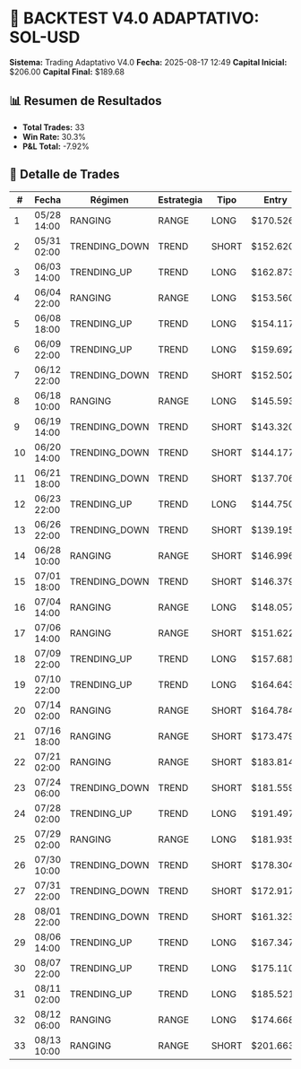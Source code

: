 # 🤖 BACKTEST V4.0 ADAPTATIVO: SOL-USD

**Sistema:** Trading Adaptativo V4.0
**Fecha:** 2025-08-17 12:49
**Capital Inicial:** $206.00
**Capital Final:** $189.68

## 📊 Resumen de Resultados

- **Total Trades:** 33
- **Win Rate:** 30.3%
- **P&L Total:** -7.92%

## 📝 Detalle de Trades

| # | Fecha | Régimen | Estrategia | Tipo | Entry | Exit | P&L% | Razón | Confianza | Señales |
|---|-------|---------|------------|------|-------|------|------|-------|-----------|---------|
| 1 | 05/28 14:00 | RANGING | RANGE | LONG | $170.5264 | $169.0291 | -0.88% | STOP_LOSS | 85.0% | BOUNCE_FROM_BB_LOWER, RSI_OVERSOLD_EXTREME |
| 2 | 05/31 02:00 | TRENDING_DOWN | TREND | SHORT | $152.6202 | $156.6262 | -2.62% | STOP_LOSS | 57.1% | TREND_CONTINUATION, BREAKDOWN |
| 3 | 06/03 14:00 | TRENDING_UP | TREND | LONG | $162.8731 | $159.8670 | -1.85% | STOP_LOSS | 57.1% | TREND_CONTINUATION, BREAKOUT_UP |
| 4 | 06/04 22:00 | RANGING | RANGE | LONG | $153.5606 | $151.7626 | -1.17% | STOP_LOSS | 75.0% | BOUNCE_FROM_BB_LOWER, STOCH_OVERSOLD |
| 5 | 06/08 18:00 | TRENDING_UP | TREND | LONG | $154.1177 | $152.4290 | -1.10% | STOP_LOSS | 57.1% | TREND_CONTINUATION, BREAKOUT_UP |
| 6 | 06/09 22:00 | TRENDING_UP | TREND | LONG | $159.6921 | $164.0280 | +2.72% | TAKE_PROFIT | 57.1% | TREND_CONTINUATION, BREAKOUT_UP |
| 7 | 06/12 22:00 | TRENDING_DOWN | TREND | SHORT | $152.5028 | $147.2310 | +3.46% | TAKE_PROFIT | 57.1% | TREND_CONTINUATION, BREAKDOWN |
| 8 | 06/18 10:00 | RANGING | RANGE | LONG | $145.5939 | $143.8369 | -1.21% | STOP_LOSS | 62.5% | BOUNCE_FROM_BB_LOWER, AT_SUPPORT |
| 9 | 06/19 14:00 | TRENDING_DOWN | TREND | SHORT | $143.3207 | $145.1699 | -1.29% | STOP_LOSS | 57.1% | TREND_CONTINUATION, BREAKDOWN |
| 10 | 06/20 14:00 | TRENDING_DOWN | TREND | SHORT | $144.1774 | $141.0519 | +2.17% | TAKE_PROFIT | 57.1% | TREND_CONTINUATION, BREAKDOWN |
| 11 | 06/21 18:00 | TRENDING_DOWN | TREND | SHORT | $137.7063 | $134.9325 | +2.01% | TAKE_PROFIT | 57.1% | TREND_CONTINUATION, BREAKDOWN |
| 12 | 06/23 22:00 | TRENDING_UP | TREND | LONG | $144.7503 | $140.3342 | -3.05% | STOP_LOSS | 57.1% | TREND_CONTINUATION, BREAKOUT_UP |
| 13 | 06/26 22:00 | TRENDING_DOWN | TREND | SHORT | $139.1952 | $141.8340 | -1.90% | STOP_LOSS | 57.1% | TREND_CONTINUATION, BREAKDOWN |
| 14 | 06/28 10:00 | RANGING | RANGE | SHORT | $146.9965 | $148.1821 | -0.81% | STOP_LOSS | 62.5% | RSI_OVERBOUGHT_EXTREME, STOCH_OVERBOUGHT |
| 15 | 07/01 18:00 | TRENDING_DOWN | TREND | SHORT | $146.3796 | $148.4912 | -1.44% | STOP_LOSS | 57.1% | TREND_CONTINUATION, BREAKDOWN |
| 16 | 07/04 14:00 | RANGING | RANGE | LONG | $148.0579 | $146.3332 | -1.16% | STOP_LOSS | 85.0% | BOUNCE_FROM_BB_LOWER, RSI_OVERSOLD_EXTREME |
| 17 | 07/06 14:00 | RANGING | RANGE | SHORT | $151.6221 | $152.8116 | -0.78% | STOP_LOSS | 85.0% | BOUNCE_FROM_BB_UPPER, RSI_OVERBOUGHT_EXTREME |
| 18 | 07/09 22:00 | TRENDING_UP | TREND | LONG | $157.6813 | $161.4235 | +2.37% | TAKE_PROFIT | 57.1% | TREND_CONTINUATION, BREAKOUT_UP |
| 19 | 07/10 22:00 | TRENDING_UP | TREND | LONG | $164.6431 | $161.7446 | -1.76% | STOP_LOSS | 57.1% | TREND_CONTINUATION, BREAKOUT_UP |
| 20 | 07/14 02:00 | RANGING | RANGE | SHORT | $164.7847 | $166.5973 | -1.10% | STOP_LOSS | 62.5% | BOUNCE_FROM_BB_UPPER, AT_RESISTANCE |
| 21 | 07/16 18:00 | RANGING | RANGE | SHORT | $173.4798 | $175.7047 | -1.28% | STOP_LOSS | 85.0% | BOUNCE_FROM_BB_UPPER, RSI_OVERBOUGHT_EXTREME |
| 22 | 07/21 02:00 | RANGING | RANGE | SHORT | $183.8148 | $186.7655 | -1.61% | STOP_LOSS | 62.5% | BOUNCE_FROM_BB_UPPER, AT_RESISTANCE |
| 23 | 07/24 06:00 | TRENDING_DOWN | TREND | SHORT | $181.5598 | $186.4677 | -2.70% | STOP_LOSS | 57.1% | TREND_CONTINUATION, BREAKDOWN |
| 24 | 07/28 02:00 | TRENDING_UP | TREND | LONG | $191.4970 | $187.8565 | -1.90% | STOP_LOSS | 57.1% | TREND_CONTINUATION, BREAKOUT_UP |
| 25 | 07/29 02:00 | RANGING | RANGE | LONG | $181.9357 | $178.8837 | -1.68% | STOP_LOSS | 62.5% | RSI_OVERSOLD_EXTREME, STOCH_OVERSOLD |
| 26 | 07/30 10:00 | TRENDING_DOWN | TREND | SHORT | $178.3047 | $173.9029 | +2.47% | TAKE_PROFIT | 57.1% | TREND_CONTINUATION, BREAKDOWN |
| 27 | 07/31 22:00 | TRENDING_DOWN | TREND | SHORT | $172.9175 | $167.8136 | +2.95% | TAKE_PROFIT | 57.1% | TREND_CONTINUATION, BREAKDOWN |
| 28 | 08/01 22:00 | TRENDING_DOWN | TREND | SHORT | $161.3239 | $165.8078 | -2.78% | STOP_LOSS | 57.1% | TREND_CONTINUATION, BREAKDOWN |
| 29 | 08/06 14:00 | TRENDING_UP | TREND | LONG | $167.3474 | $171.2223 | +2.32% | TAKE_PROFIT | 57.1% | TREND_CONTINUATION, BREAKOUT_UP |
| 30 | 08/07 22:00 | TRENDING_UP | TREND | LONG | $175.1109 | $179.3458 | +2.42% | TAKE_PROFIT | 57.1% | TREND_CONTINUATION, BREAKOUT_UP |
| 31 | 08/11 02:00 | TRENDING_UP | TREND | LONG | $185.5217 | $182.8946 | -1.42% | STOP_LOSS | 57.1% | TREND_CONTINUATION, BREAKOUT_UP |
| 32 | 08/12 06:00 | RANGING | RANGE | LONG | $174.6680 | $186.6054 | +6.83% | TAKE_PROFIT | 50.0% | RSI_OVERSOLD_EXTREME, AT_SUPPORT |
| 33 | 08/13 10:00 | RANGING | RANGE | SHORT | $201.6636 | $204.9287 | -1.62% | STOP_LOSS | 62.5% | RSI_OVERBOUGHT_EXTREME, STOCH_OVERBOUGHT |
